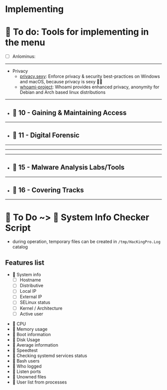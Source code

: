 # Implementing


# 📜 To do: Tools for implementing in the menu
- [ ] Anlominus:

---

  - Privacy 
    - [privacy.sexy](https://github.com/undergroundwires/privacy.sexy): Enforce privacy & security best-practices on Windows and macOS, because privacy is sexy 🍑🍆
    - [whoami-project](https://github.com/owerdogan/whoami-project): Whoami provides enhanced privacy, anonymity for Debian and Arch based linux distributions

---

  - ## 🔸 10 - Gaining & Maintaining Access

---

  - ## 🔸 11 - Digital Forensic

---

---


---

  - ## 🔸 15 - Malware Analysis Labs/Tools

---

  - ## 🔸 16 - Covering Tracks

---

# 🔶 To Do ~> 📜 System Info Checker Script
* during operation, temporary files can be created in `/tmp/HacKingPro.Log` catalog

## Features list
- 🔸 System info
  - [ ] Hostname
  - [ ] Distributive
  * [ ] Local IP
  * [ ] External IP
  * [ ] SELinux status
  * [ ] Kernel / Architecture
  * [ ] Active user
* 🔸 CPU
* 🔸 Memory usage
* 🔸 Boot information
* 🔸 Disk Usage
* 🔸 Average information
* 🔸 Speedtest
* 🔸 Checking systemd services status
* 🔸 Bash users
* 🔸 Who logged
* 🔸 Listen ports
* 🔸 Unowned files
* 🔸 User list from processes

